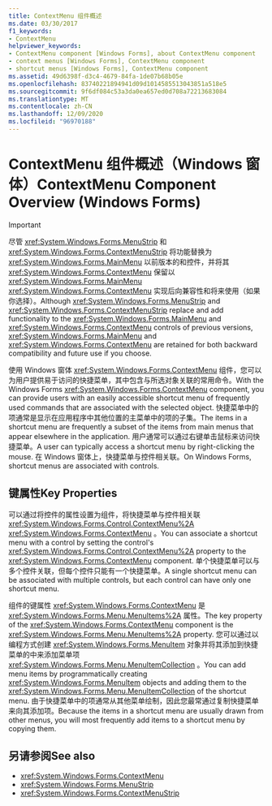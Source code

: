 ```yaml
---
title: ContextMenu 组件概述
ms.date: 03/30/2017
f1_keywords:
- ContextMenu
helpviewer_keywords:
- ContextMenu component [Windows Forms], about ContextMenu component
- context menus [Windows Forms], ContextMenu component
- shortcut menus [Windows Forms], ContextMenu component
ms.assetid: 49d6398f-d3c4-4679-84fa-1de07b68b05e
ms.openlocfilehash: 83740221894941d09d1014585513043851a518e5
ms.sourcegitcommit: 9f6df084c53a3da0ea657ed0d708a72213683084
ms.translationtype: MT
ms.contentlocale: zh-CN
ms.lasthandoff: 12/09/2020
ms.locfileid: "96970188"
---
```

# <a name="contextmenu-component-overview-windows-forms"></a><span data-ttu-id="76918-102">ContextMenu 组件概述（Windows 窗体）</span><span class="sxs-lookup"><span data-stu-id="76918-102">ContextMenu Component Overview (Windows Forms)</span></span>
> [!IMPORTANT]
> <span data-ttu-id="76918-103">尽管 <xref:System.Windows.Forms.MenuStrip> 和 <xref:System.Windows.Forms.ContextMenuStrip> 将功能替换为 <xref:System.Windows.Forms.MainMenu> 以前版本的和控件，并将其 <xref:System.Windows.Forms.ContextMenu> 保留以 <xref:System.Windows.Forms.MainMenu> <xref:System.Windows.Forms.ContextMenu> 实现后向兼容性和将来使用（如果你选择）。</span><span class="sxs-lookup"><span data-stu-id="76918-103">Although <xref:System.Windows.Forms.MenuStrip> and <xref:System.Windows.Forms.ContextMenuStrip> replace and add functionality to the <xref:System.Windows.Forms.MainMenu> and <xref:System.Windows.Forms.ContextMenu> controls of previous versions, <xref:System.Windows.Forms.MainMenu> and <xref:System.Windows.Forms.ContextMenu> are retained for both backward compatibility and future use if you choose.</span></span>  
  
 <span data-ttu-id="76918-104">使用 Windows 窗体 <xref:System.Windows.Forms.ContextMenu> 组件，您可以为用户提供易于访问的快捷菜单，其中包含与所选对象关联的常用命令。</span><span class="sxs-lookup"><span data-stu-id="76918-104">With the Windows Forms <xref:System.Windows.Forms.ContextMenu> component, you can provide users with an easily accessible shortcut menu of frequently used commands that are associated with the selected object.</span></span> <span data-ttu-id="76918-105">快捷菜单中的项通常是显示在应用程序中其他位置的主菜单中的项的子集。</span><span class="sxs-lookup"><span data-stu-id="76918-105">The items in a shortcut menu are frequently a subset of the items from main menus that appear elsewhere in the application.</span></span> <span data-ttu-id="76918-106">用户通常可以通过右键单击鼠标来访问快捷菜单。</span><span class="sxs-lookup"><span data-stu-id="76918-106">A user can typically access a shortcut menu by right-clicking the mouse.</span></span> <span data-ttu-id="76918-107">在 Windows 窗体上，快捷菜单与控件相关联。</span><span class="sxs-lookup"><span data-stu-id="76918-107">On Windows Forms, shortcut menus are associated with controls.</span></span>  
  
## <a name="key-properties"></a><span data-ttu-id="76918-108">键属性</span><span class="sxs-lookup"><span data-stu-id="76918-108">Key Properties</span></span>  
 <span data-ttu-id="76918-109">可以通过将控件的属性设置为组件，将快捷菜单与控件相关联 <xref:System.Windows.Forms.Control.ContextMenu%2A> <xref:System.Windows.Forms.ContextMenu> 。</span><span class="sxs-lookup"><span data-stu-id="76918-109">You can associate a shortcut menu with a control by setting the control's <xref:System.Windows.Forms.Control.ContextMenu%2A> property to the <xref:System.Windows.Forms.ContextMenu> component.</span></span> <span data-ttu-id="76918-110">单个快捷菜单可以与多个控件关联，但每个控件只能有一个快捷菜单。</span><span class="sxs-lookup"><span data-stu-id="76918-110">A single shortcut menu can be associated with multiple controls, but each control can have only one shortcut menu.</span></span>  
  
 <span data-ttu-id="76918-111">组件的键属性 <xref:System.Windows.Forms.ContextMenu> 是 <xref:System.Windows.Forms.Menu.MenuItems%2A> 属性。</span><span class="sxs-lookup"><span data-stu-id="76918-111">The key property of the <xref:System.Windows.Forms.ContextMenu> component is the <xref:System.Windows.Forms.Menu.MenuItems%2A> property.</span></span> <span data-ttu-id="76918-112">您可以通过以编程方式创建 <xref:System.Windows.Forms.MenuItem> 对象并将其添加到快捷菜单的中来添加菜单项 <xref:System.Windows.Forms.Menu.MenuItemCollection> 。</span><span class="sxs-lookup"><span data-stu-id="76918-112">You can add menu items by programmatically creating <xref:System.Windows.Forms.MenuItem> objects and adding them to the <xref:System.Windows.Forms.Menu.MenuItemCollection> of the shortcut menu.</span></span> <span data-ttu-id="76918-113">由于快捷菜单中的项通常从其他菜单绘制，因此您最常通过复制快捷菜单来向其添加项。</span><span class="sxs-lookup"><span data-stu-id="76918-113">Because the items in a shortcut menu are usually drawn from other menus, you will most frequently add items to a shortcut menu by copying them.</span></span>  
  
## <a name="see-also"></a><span data-ttu-id="76918-114">另请参阅</span><span class="sxs-lookup"><span data-stu-id="76918-114">See also</span></span>

- <xref:System.Windows.Forms.ContextMenu>
- <xref:System.Windows.Forms.MenuStrip>
- <xref:System.Windows.Forms.ContextMenuStrip>
